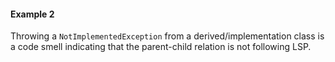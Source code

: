 ﻿#### Example 2 

Throwing a `NotImplementedException` from a derived/implementation class is a code smell indicating 
that the parent-child relation is not following LSP.